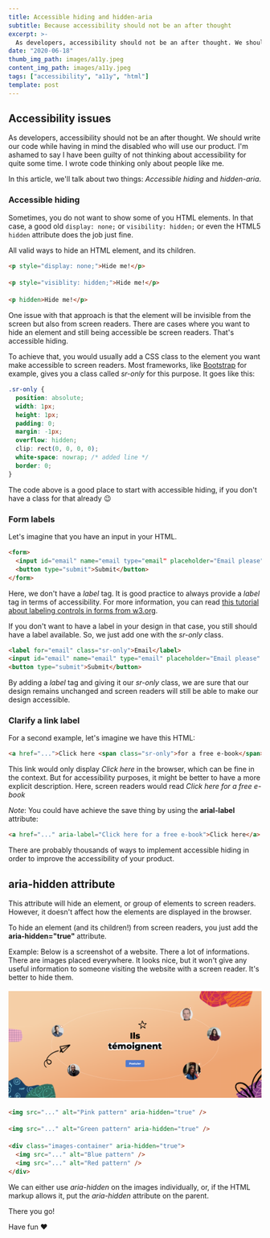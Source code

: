 ```yaml
---
title: Accessible hiding and hidden-aria
subtitle: Because accessibility should not be an after thought
excerpt: >-
  As developers, accessibility should not be an after thought. We should write our code with accessibility in mind from the start. In this article, we'll talk about accessible hiding and the hidden-aria attribute.
date: "2020-06-18"
thumb_img_path: images/a11y.jpeg
content_img_path: images/a11y.jpeg
tags: ["accessibility", "a11y", "html"]
template: post
---
```


## Accessibility issues

As developers, accessibility should not be an after thought. We should write our code while having in mind the disabled who will use our product. I'm ashamed to say I have been guilty of not thinking about accessibility for quite some time. I wrote code thinking only about people like me.

In this article, we'll talk about two things: _Accessible hiding_ and _hidden-aria_.

### Accessible hiding

Sometimes, you do not want to show some of you HTML elements. In that case, a good old `display: none;` or `visibility: hidden;` or even the HTML5 `hidden` attribute does the job just fine.

All valid ways to hide an HTML element, and its children.

```html
<p style="display: none;">Hide me!</p>

<p style="visiblity: hidden;">Hide me!</p>

<p hidden>Hide me!</p>
```

One issue with that approach is that the element will be invisible from the screen but also from screen readers. There are cases where you want to hide an element and still being accessible be screen readers. That's accessible hiding.

To achieve that, you would usually add a CSS class to the element you want make accessible to screen readers. Most frameworks, like [Bootstrap](https://getbootstrap.com/docs/4.0/utilities/screenreaders/) for example, gives you a class called _sr-only_ for this purpose. It goes like this:

```css
.sr-only {
  position: absolute;
  width: 1px;
  height: 1px;
  padding: 0;
  margin: -1px;
  overflow: hidden;
  clip: rect(0, 0, 0, 0);
  white-space: nowrap; /* added line */
  border: 0;
}
```

The code above is a good place to start with accessible hiding, if you don't have a class for that already :wink:

### Form labels

Let's imagine that you have an input in your HTML.

```html
<form>
  <input id="email" name="email type="email" placeholder="Email please" />
  <button type="submit">Submit</button>
</form>
```

Here, we don't have a _label_ tag. It is good practice to always provide a _label_ tag in terms of accessibility. For more information, you can read [this tutorial about labeling controls in forms from w3.org](https://www.w3.org/WAI/tutorials/forms/labels/).

If you don't want to have a label in your design in that case, you still should have a label available. So, we just add one with the _sr-only_ class.

```html
<label for="email" class="sr-only">Email</label>
<input id="email" name="email" type="email" placeholder="Email please" />
<button type="submit">Submit</button>
```

By adding a _label_ tag and giving it our _sr-only_ class, we are sure that our design remains unchanged and screen readers will still be able to make our design accessible.

### Clarify a link label

For a second example, let's imagine we have this HTML:

```html
<a href="...">Click here <span class="sr-only">for a free e-book</span></a>
```

This link would only display _Click here_ in the browser, which can be fine in the context. But for accessibility purposes, it might be better to have a more explicit description. Here, screen readers would read _Click here for a free e-book_

_Note_: You could have achieve the save thing by using the **arial-label** attribute:

```html
<a href="..." aria-label="Click here for a free e-book">Click here</a>
```

There are probably thousands of ways to implement accessible hiding in order to improve the accessibility of your product.

## aria-hidden attribute

This attribute will hide an element, or group of elements to screen readers. However, it doesn't affect how the elements are displayed in the browser.

To hide an element (and its children!) from screen readers, you just add the **aria-hidden="true"** attribute.

Example: Below is a screenshot of a website. There a lot of informations. There are images placed everywhere. It looks nice, but it won't give any useful information to someone visiting the website with a screen reader. It's better to hide them.

![Screenshot of a website with unnecessary images for screen readers](./images/screen-a11y.png)

```html
<img src="..." alt="Pink pattern" aria-hidden="true" />

<img src="..." alt="Green pattern" aria-hidden="true" />

<div class="images-container" aria-hidden="true">
  <img src="..." alt="Blue pattern" />
  <img src="..." alt="Red pattern" />
</div>
```

We can either use _aria-hidden_ on the images individually, or, if the HTML markup allows it, put the _aria-hidden_ attribute on the parent.

There you go!

Have fun :heart:
